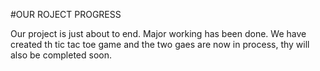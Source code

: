#OUR ROJECT PROGRESS

Our project is just about to end.
Major working has been done.
We have created th tic tac toe game and the two gaes are now in process, thy will also be completed soon.
